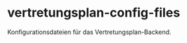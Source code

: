 vertretungsplan-config-files
============================

Konfigurationsdateien für das Vertretungsplan-Backend.
